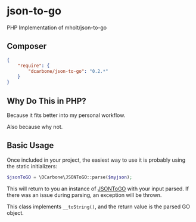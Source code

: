 # json-to-go
PHP Implementation of mholt/json-to-go

## Composer

```json
{
    "require": {
        "dcarbone/json-to-go": "0.2.*"
    }
}
```

## Why Do This in PHP?

Because it fits better into my personal workflow.

Also because why not.

## Basic Usage

Once included in your project, the easiest way to use it is probably using the static initializers:

```php
$jsonToGO = \DCarbone\JSONToGO::parse($myjson);
```

This will return to you an instance of [JSONToGO](./src/JSONToGO.php) with your input parsed.  If there was an issue
during parsing, an exception will be thrown.

This class implements `__toString()`, and the return value is the parsed GO object.

